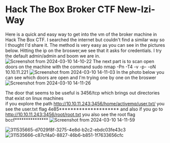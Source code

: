 #  Hack The Box Broker CTF New-Izi-Way
Here is a quick and easy way to get into the vm of the broker machine in Hack The Box CTF. 
I searched the internet but couldn't find a similar way so I thought I'd share it. 
The method is very easy as you can see in the pictures below.
Hitting the ip on the broswer,we see that it asks for credentials. I try the default admin/admin and boom we are in.
![Screenshot from 2024-03-10 14-10-22](https://github.com/hello4r1end/HTB_Broker-CTF-New-Izi-Way/assets/60706453/d3d63e04-adf9-470e-865f-8cb6cba9f232)
The next part is to scan open doors on the machine with the command sudo nmap -Pn -T4 -v -p- -oN 10.10.11.221
![Screenshot from 2024-03-10 14-11-03](https://github.com/hello4r1end/HTB_Broker-CTF-New-Izi-Way/assets/60706453/cccad236-09df-43bc-bc6f-dee60e8e3836)
In the photo below you can see which doors are open and I'm trying one by one on the broswer
![Screenshot from 2024-03-10 14-11-26](https://github.com/hello4r1end/HTB_Broker-CTF-New-Izi-Way/assets/60706453/6dd952b8-e285-4ef1-a60d-f24f1509d10f)

The door that seems to be useful is 3456/tcp which brings out directories that exist on linux machines  
if you explore the path http://10.10.11.243:3456/home/activemq/user.txt/ you see the user.txt flag 4e85*********************
and also if you go to http://10.10.11.243:3456/root/root.txt you also see the root flag bccf***************
![Screenshot from 2024-03-10 14-11-59](https://github.com/hello4r1end/HTB_Broker-CTF-New-Izi-Way/assets/60706453/03ede83e-8725-4c39-aa1a-c60998b87668)

![311535665-d7029f8f-3275-4e8d-b2c2-ebdc03fe43c3](https://github.com/hello4r1end/HTB_Broker-CTF-New-Izi-Way/assets/60706453/9f51dc44-ef74-4ca5-8056-3ba763cdcd48)
![311535666-c87cf4a0-8827-46b6-b851-1f7633656cfc](https://github.com/hello4r1end/HTB_Broker-CTF-New-Izi-Way/assets/60706453/e1632de8-f135-46f9-935c-4ab3f2dbf53a)
